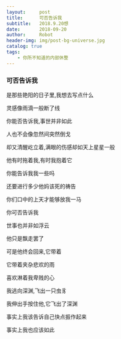 ```yaml
---
layout:     post
title:      可否告诉我
subtitle:   2018.9.20想
date:       2018-09-20
author:     Robot
header-img: img/post-bg-universe.jpg
catalog: true
tags:
    - 你所不知道的内部休整
---
```


### 可否告诉我
 
 是那些艳阳的日子里,我想去写点什么
 
 灵感像雨滴一般断了线
 
 你能否告诉我,事世并非如此
 
 人也不会像忽然间突然倒戈
 
 却又清醒屹立着,满眼的伤感却如天上星星一般
 
 他有时拖着我,有时我抱着它
 
 你能告诉我我一些吗
 
 还要进行多少他妈该死的祷告
 
 你们口中的上天才能够放我一马
 
 你可否告诉我
 
 世事也并非如浮云
 
 他只是飘走罢了
 
 可是他终会回来,它带着
 
 它带着夹杂悲欢的雨
 
 喜欢淋着我卑贱的心
 
 我逃向深渊,飞出一只虫豸
 
 我伸出手按住他,它飞出了深渊
 
 事实上我该告诉自己快点振作起来
 
 事实上我也应该如此
 
 
 
